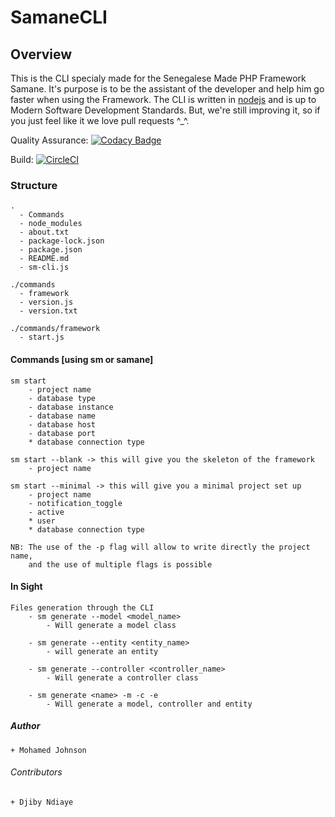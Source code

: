 # SamaneCLI

## Overview
This is the CLI specialy made for the Senegalese Made PHP Framework Samane. It's purpose is 
to be the assistant of the developer and help him go faster when using the Framework.
The CLI is written in [nodejs](https://nodejs.org/en/) and is up to Modern Software Development Standards.
But, we're still improving it, so if you just feel like it we love pull requests ^_^.

Quality Assurance: [![Codacy Badge](https://api.codacy.com/project/badge/Grade/52b7e7291f8341dba2fd9e4b73f18265)](https://app.codacy.com/app/LPIX-11/SamaneCLI?utm_source=github.com&utm_medium=referral&utm_content=LPIX-11/SamaneCLI&utm_campaign=Badge_Grade_Dashboard)

Build: [![CircleCI](https://circleci.com/gh/LPIX-11/SamaneCLI.svg?style=svg)](https://circleci.com/gh/LPIX-11/SamaneCLI)

### Structure
    .
      - Commands
      - node_modules
      - about.txt
      - package-lock.json
      - package.json
      - README.md
      - sm-cli.js
      
    ./commands
      - framework
      - version.js
      - version.txt
     
    ./commands/framework
      - start.js
      
#### Commands [using sm or samane]
    sm start 
        - project name
        - database type
        - database instance
        - database name
        - database host
        - database port
        * database connection type
        
    sm start --blank -> this will give you the skeleton of the framework
        - project name

    sm start --minimal -> this will give you a minimal project set up
        - project name
        - notification_toggle
        - active
        * user
        * database connection type
    
    NB: The use of the -p flag will allow to write directly the project name, 
        and the use of multiple flags is possible 
        
#### In Sight
    Files generation through the CLI
        - sm generate --model <model_name>
            - Will generate a model class
            
        - sm generate --entity <entity_name>
            - will generate an entity
            
        - sm generate --controller <controller_name>
            - Will generate a controller class

        - sm generate <name> -m -c -e
            - Will generate a model, controller and entity
            
##### Author
    + Mohamed Johnson

###### Contributors
    + Djiby Ndiaye

